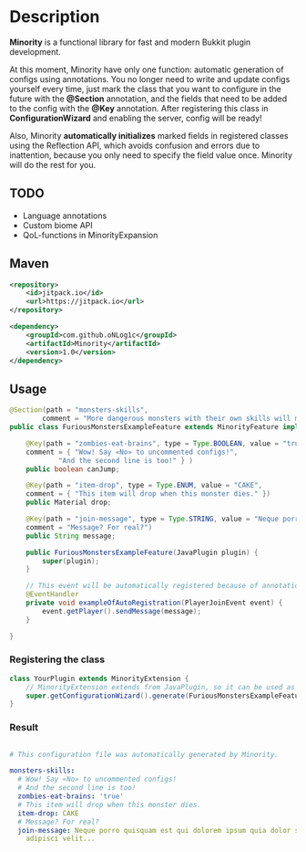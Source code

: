 # Description
**Minority** is a functional library for fast and modern Bukkit plugin development.  

At this moment, Minority have only one function: automatic generation of configs using annotations. You no longer need to write and update configs yourself every time, just mark the class that you want to configure in the future with the **@Section** annotation, and the fields that need to be added to the config with the **@Key** annotation. After registering this class in **ConfigurationWizard** and enabling the server, config will be ready!  

Also, Minority **automatically initializes** marked fields in registered classes using the Reflection API, which avoids confusion and errors due to inattention, because you only need to specify the field value once. Minority will do the rest for you.

## TODO
- Language annotations
- Custom biome API
- QoL-functions in MinorityExpansion

## Maven
```xml
<repository>
    <id>jitpack.io</id>
    <url>https://jitpack.io</url>
</repository>

<dependency>
    <groupId>com.github.oNLog1c</groupId>
    <artifactId>Minority</artifactId>
    <version>1.0</version>
</dependency>
```

## Usage
```java
@Section(path = "monsters-skills",
        comment = "More dangerous monsters with their own skills will make gameplay more interesting.")
public class FuriousMonstersExampleFeature extends MinorityFeature implements Listener {

    @Key(path = "zombies-eat-brains", type = Type.BOOLEAN, value = "true",
    comment = { "Wow! Say «No» to uncommented configs!",
            "And the second line is too!" } )
    public boolean canJump;

    @Key(path = "item-drop", type = Type.ENUM, value = "CAKE",
    comment = { "This item will drop when this monster dies." })
    public Material drop;

    @Key(path = "join-message", type = Type.STRING, value = "Neque porro quisquam est qui dolorem ipsum quia dolor sit amet, consectetur, adipisci velit...",
    comment = "Message? For real?")
    public String message;

    public FuriousMonstersExampleFeature(JavaPlugin plugin) {
        super(plugin);
    }

    // This event will be automatically registered because of annotation detection in ConfigurationWizard.
    @EventHandler
    private void exampleOfAutoRegistration(PlayerJoinEvent event) {
        event.getPlayer().sendMessage(message);
    }

}
```
### Registering the class
```java
class YourPlugin extends MinorityExtension {
    // MinorityExtension extends from JavaPlugin, so it can be used as the Main class in plugin.yml
    super.getConfigurationWizard().generate(FuriousMonstersExampleFeature.class);
}
```


### Result
```yaml

# This configuration file was automatically generated by Minority.

monsters-skills:
  # Wow! Say «No» to uncommented configs!
  # And the second line is too!
  zombies-eat-brains: 'true'
  # This item will drop when this monster dies.
  item-drop: CAKE
  # Message? For real?
  join-message: Neque porro quisquam est qui dolorem ipsum quia dolor sit amet, consectetur,
    adipisci velit...
```
